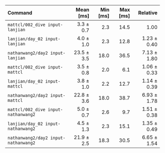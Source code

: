 | Command | Mean [ms] | Min [ms] | Max [ms] | Relative |
|:---|---:|---:|---:|---:|
| `mattcl/002_dive input-lanjian` | 3.3 ± 0.7 | 2.3 | 14.5 | 1.00 |
| `lanjian/day_02 input-lanjian` | 4.0 ± 1.0 | 2.3 | 12.8 | 1.23 ± 0.40 |
| `nathanwang2/day2 input-lanjian` | 23.5 ± 3.5 | 18.0 | 36.5 | 7.13 ± 1.80 |
| `mattcl/002_dive input-mattcl` | 3.5 ± 0.8 | 2.0 | 6.1 | 1.06 ± 0.33 |
| `lanjian/day_02 input-mattcl` | 3.8 ± 1.0 | 2.2 | 12.7 | 1.14 ± 0.39 |
| `nathanwang2/day2 input-mattcl` | 22.8 ± 3.6 | 18.0 | 38.7 | 6.93 ± 1.78 |
| `mattcl/002_dive input-nathanwang2` | 5.0 ± 0.7 | 2.6 | 9.7 | 1.51 ± 0.38 |
| `lanjian/day_02 input-nathanwang2` | 4.5 ± 1.3 | 2.3 | 15.1 | 1.35 ± 0.49 |
| `nathanwang2/day2 input-nathanwang2` | 21.9 ± 2.5 | 18.3 | 30.5 | 6.65 ± 1.54 |
